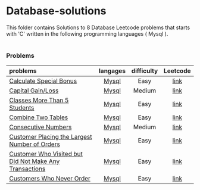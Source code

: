# Database-solutions
This folder contains Solutions to 8 Database Leetcode problems that starts with 'C' written in the following programming languages ( Mysql ).<br><br>
### Problems ###
|problems|langages|difficulty|Leetcode|
|:-------|:------:|:--------:|:------:|
|[Calculate Special Bonus](./Calculate%20Special%20Bonus)|[Mysql](./scripts/database/C/Calculate%20Special%20Bonus/Calculate%20Special%20Bonus.sql)|Easy|[link](https://leetcode.com/problems/calculate-special-bonus)|
|[Capital Gain/Loss](./Capital%20Gain/Loss)|[Mysql](./scripts/database/C/Capital%20Gain/Loss/Capital%20Gain/Loss.sql)|Medium|[link](https://leetcode.com/problems/capital-gainloss)|
|[Classes More Than 5 Students](./Classes%20More%20Than%205%20Students)|[Mysql](./scripts/database/C/Classes%20More%20Than%205%20Students/Classes%20More%20Than%205%20Students.sql)|Easy|[link](https://leetcode.com/problems/classes-more-than-5-students)|
|[Combine Two Tables](./Combine%20Two%20Tables)|[Mysql](./scripts/database/C/Combine%20Two%20Tables/Combine%20Two%20Tables.sql)|Easy|[link](https://leetcode.com/problems/combine-two-tables)|
|[Consecutive Numbers](./Consecutive%20Numbers)|[Mysql](./scripts/database/C/Consecutive%20Numbers/Consecutive%20Numbers.sql)|Medium|[link](https://leetcode.com/problems/consecutive-numbers)|
|[Customer Placing the Largest Number of Orders](./Customer%20Placing%20the%20Largest%20Number%20of%20Orders)|[Mysql](./scripts/database/C/Customer%20Placing%20the%20Largest%20Number%20of%20Orders/Customer%20Placing%20the%20Largest%20Number%20of%20Orders.sql)|Easy|[link](https://leetcode.com/problems/customer-placing-the-largest-number-of-orders)|
|[Customer Who Visited but Did Not Make Any Transactions](./Customer%20Who%20Visited%20but%20Did%20Not%20Make%20Any%20Transactions)|[Mysql](./scripts/database/C/Customer%20Who%20Visited%20but%20Did%20Not%20Make%20Any%20Transactions/Customer%20Who%20Visited%20but%20Did%20Not%20Make%20Any%20Transactions.sql)|Easy|[link](https://leetcode.com/problems/customer-who-visited-but-did-not-make-any-transactions)|
|[Customers Who Never Order](./Customers%20Who%20Never%20Order)|[Mysql](./scripts/database/C/Customers%20Who%20Never%20Order/Customers%20Who%20Never%20Order.sql)|Easy|[link](https://leetcode.com/problems/customers-who-never-order)|